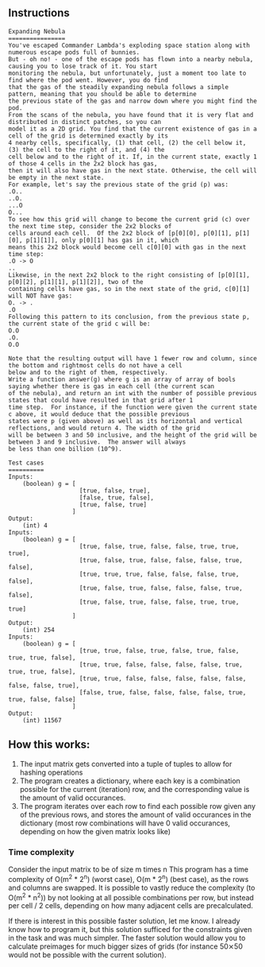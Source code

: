 ## Instructions
    Expanding Nebula
    ================
    You've escaped Commander Lambda's exploding space station along with numerous escape pods full of bunnies.
    But - oh no! - one of the escape pods has flown into a nearby nebula, causing you to lose track of it. You start
    monitoring the nebula, but unfortunately, just a moment too late to find where the pod went. However, you do find
    that the gas of the steadily expanding nebula follows a simple pattern, meaning that you should be able to determine
    the previous state of the gas and narrow down where you might find the pod.
    From the scans of the nebula, you have found that it is very flat and distributed in distinct patches, so you can
    model it as a 2D grid. You find that the current existence of gas in a cell of the grid is determined exactly by its
    4 nearby cells, specifically, (1) that cell, (2) the cell below it, (3) the cell to the right of it, and (4) the
    cell below and to the right of it. If, in the current state, exactly 1 of those 4 cells in the 2x2 block has gas,
    then it will also have gas in the next state. Otherwise, the cell will be empty in the next state.
    For example, let's say the previous state of the grid (p) was:
    .O..
    ..O.
    ...O
    O...
    To see how this grid will change to become the current grid (c) over the next time step, consider the 2x2 blocks of
    cells around each cell.  Of the 2x2 block of [p[0][0], p[0][1], p[1][0], p[1][1]], only p[0][1] has gas in it, which
    means this 2x2 block would become cell c[0][0] with gas in the next time step:
    .O -> O
    ..
    Likewise, in the next 2x2 block to the right consisting of [p[0][1], p[0][2], p[1][1], p[1][2]], two of the
    containing cells have gas, so in the next state of the grid, c[0][1] will NOT have gas:
    O. -> .
    .O
    Following this pattern to its conclusion, from the previous state p, the current state of the grid c will be:
    O.O
    .O.
	O.O
	
	Note that the resulting output will have 1 fewer row and column, since the bottom and rightmost cells do not have a cell 
	below and to the right of them, respectively.
	Write a function answer(g) where g is an array of array of bools saying whether there is gas in each cell (the current scan 
	of the nebula), and return an int with the number of possible previous states that could have resulted in that grid after 1 
	time step.  For instance, if the function were given the current state c above, it would deduce that the possible previous 
	states were p (given above) as well as its horizontal and vertical reflections, and would return 4. The width of the grid 
	will be between 3 and 50 inclusive, and the height of the grid will be between 3 and 9 inclusive.  The answer will always 
	be less than one billion (10^9).
		
    Test cases
    ==========
    Inputs:
        (boolean) g = [
                        [true, false, true],
                        [false, true, false],
                        [true, false, true]
                      ]
    Output:
        (int) 4
    Inputs:
        (boolean) g = [
                        [true, false, true, false, false, true, true, true],
                        [true, false, true, false, false, false, true, false],
                        [true, true, true, false, false, false, true, false],
                        [true, false, true, false, false, false, true, false],
                        [true, false, true, false, false, true, true, true]
                      ]
    Output:
        (int) 254
    Inputs:
        (boolean) g = [
                        [true, true, false, true, false, true, false, true, true, false],
                        [true, true, false, false, false, false, true, true, true, false],
                        [true, true, false, false, false, false, false, false, false, true],
                        [false, true, false, false, false, false, true, true, false, false]
                      ]
    Output:
        (int) 11567

## How this works:

1. The input matrix gets converted into a tuple of tuples to allow for hashing operations
2. The program creates a dictionary, where each key is a combination possible for the current (iteration) row, and the corresponding value is the amount of valid occurances.
3. The program iterates over each row to find each possible row given any of the previous rows, and stores the amount of valid occurances in the dictionary (most row combinations will have 0 valid occurances, depending on how the given matrix looks like)

### Time complexity
Consider the input matrix to be of size m times n
This program has a  time complexity of O(m<sup>2</sup> * 2<sup>n</sup>) (worst case), O(m * 2<sup>n</sup>) (best case), as the rows and columns are swapped. It is possible to vastly reduce the complexity (to O(m<sup>2</sup> * n<sup>2</sup>)) by not looking at all possible combinations per row, but instead per cell / 2 cells, depending on how many adjacent cells are precalculated.

If there is interest in this possible faster solution, let me know. I already know how to program it, but this solution sufficed for the constraints given in the task and was much simpler. The faster solution would allow you to calculate preimages for much bigger sizes of grids (for instance 50⨯50 would not be possible with the current solution).
